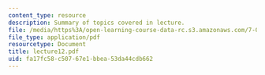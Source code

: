 ```yaml
---
content_type: resource
description: Summary of topics covered in lecture.
file: /media/https%3A/open-learning-course-data-rc.s3.amazonaws.com/7-03-genetics-fall-2004/fa17fc58c50767e1bbea53da44cdb662_lecture12.pdf
file_type: application/pdf
resourcetype: Document
title: lecture12.pdf
uid: fa17fc58-c507-67e1-bbea-53da44cdb662
---
```

